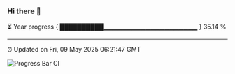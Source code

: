 ### Hi there 👋

⏳ Year progress { ██████████▁▁▁▁▁▁▁▁▁▁▁▁▁▁▁▁▁▁▁▁ } 35.14 %

---

⏰ Updated on Fri, 09 May 2025 06:21:47 GMT

![Progress Bar CI](https://github.com/liununu/liununu/workflows/Progress%20Bar%20CI/badge.svg)
